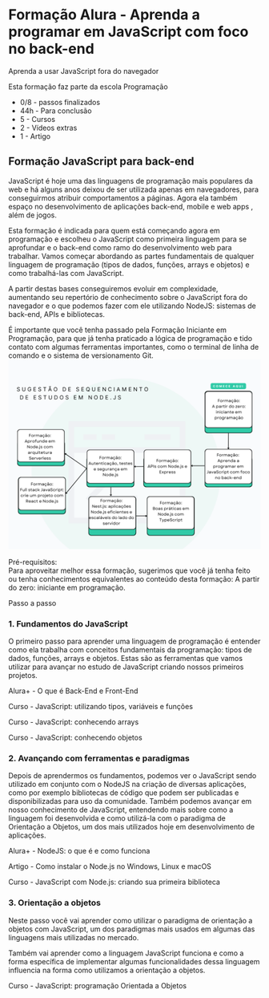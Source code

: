 # Formação Alura - Aprenda a programar em JavaScript com foco no back-end

Aprenda a usar JavaScript fora do navegador

Esta formação faz parte da escola Programação  

- 0/8 - passos finalizados
- 44h - Para conclusão
- 5 - Cursos
- 2 - Vídeos extras
- 1 - Artigo

## Formação JavaScript para back-end

JavaScript é hoje uma das linguagens de programação mais populares da web e há alguns anos deixou de ser utilizada apenas em navegadores, para conseguirmos atribuir comportamentos a páginas. Agora ela também espaço no desenvolvimento de aplicações back-end, mobile e web apps , além de jogos.

Esta formação é indicada para quem está começando agora em programação e escolheu o JavaScript como primeira linguagem para se aprofundar e o back-end como ramo do desenvolvimento web para trabalhar. Vamos começar abordando as partes fundamentais de qualquer linguagem de programação (tipos de dados, funções, arrays e objetos) e como trabalhá-las com JavaScript.

A partir destas bases conseguiremos evoluir em complexidade, aumentando seu repertório de conhecimento sobre o JavaScript fora do navegador e o que podemos fazer com ele utilizando NodeJS: sistemas de back-end, APIs e bibliotecas.

É importante que você tenha passado pela Formação Iniciante em Programação, para que já tenha praticado a lógica de programação e tido contato com algumas ferramentas importantes, como o terminal de linha de comando e o sistema de versionamento Git.
![alt text](image.png)

Pré-requisitos:  
Para aproveitar melhor essa formação, sugerimos que você já tenha feito ou tenha conhecimentos equivalentes ao conteúdo desta formação: A partir do zero: iniciante em programação.

Passo a passo

### 1. Fundamentos do JavaScript

O primeiro passo para aprender uma linguagem de programação é entender como ela trabalha com conceitos fundamentais da programação: tipos de dados, funções, arrays e objetos. Estas são as ferramentas que vamos utilizar para avançar no estudo de JavaScript criando nossos primeiros projetos.

Alura+ - O que é Back-End e Front-End

Curso - JavaScript: utilizando tipos, variáveis e funções

Curso - JavaScript: conhecendo arrays

Curso - JavaScript: conhecendo objetos

### 2. Avançando com ferramentas e paradigmas

Depois de aprendermos os fundamentos, podemos ver o JavaScript sendo utilizado em conjunto com o NodeJS na criação de diversas aplicações, como por exemplo bibliotecas de código que podem ser publicadas e disponibilizadas para uso da comunidade. Também podemos avançar em nosso conhecimento de JavaScript, entendendo mais sobre como a linguagem foi desenvolvida e como utilizá-la com o paradigma de Orientação a Objetos, um dos mais utilizados hoje em desenvolvimento de aplicações.

Alura+ - NodeJS: o que é e como funciona

Artigo - Como instalar o Node.js no Windows, Linux e macOS

Curso - JavaScript com Node.js: criando sua primeira biblioteca

### 3. Orientação a objetos

Neste passo você vai aprender como utilizar o paradigma de orientação a objetos com JavaScript, um dos paradigmas mais usados em algumas das linguagens mais utilizadas no mercado.

Também vai aprender como a linguagem JavaScript funciona e como a forma específica de implementar algumas funcionalidades dessa linguagem influencia na forma como utilizamos a orientação a objetos.

Curso - JavaScript: programação Orientada a Objetos
